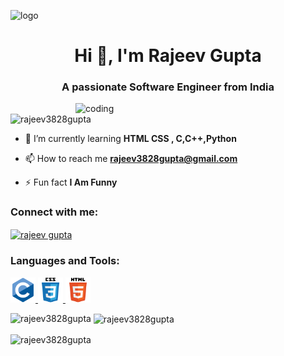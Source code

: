 ![logo](https://github.com/rajeev3828gupta/raj/tree/banner.png)
<h1 align="center">Hi 👋, I'm Rajeev Gupta</h1>
<h3 align="center">A passionate Software Engineer from India</h3>

<img align="right" alt="coding" width="400" src="https://user-images.githubusercontent.com/55389276/140866485-8fb1c876-9a8f-4d6a-98dc-08c4981eaf70.gif">


<p align="left"> <img src="https://komarev.com/ghpvc/?username=rajeev3828gupta&label=Profile%20views&color=0e75b6&style=flat" alt="rajeev3828gupta" /> </p>

- 🌱 I’m currently learning **HTML CSS , C,C++,Python**

- 📫 How to reach me **rajeev3828gupta@gmail.com**

- ⚡ Fun fact **I Am Funny**

<h3 align="left">Connect with me:</h3>
<p align="left">
<a href="https://linkedin.com/in/rajeev gupta" target="blank"><img align="center" src="https://raw.githubusercontent.com/rahuldkjain/github-profile-readme-generator/master/src/images/icons/Social/linked-in-alt.svg" alt="rajeev gupta" height="30" width="40" /></a>
</p>

<h3 align="left">Languages and Tools:</h3>
<p align="left"> <a href="https://www.cprogramming.com/" target="_blank" rel="noreferrer"> <img src="https://raw.githubusercontent.com/devicons/devicon/master/icons/c/c-original.svg" alt="c" width="40" height="40"/> </a> <a href="https://www.w3schools.com/css/" target="_blank" rel="noreferrer"> <img src="https://raw.githubusercontent.com/devicons/devicon/master/icons/css3/css3-original-wordmark.svg" alt="css3" width="40" height="40"/> </a> <a href="https://www.w3.org/html/" target="_blank" rel="noreferrer"> <img src="https://raw.githubusercontent.com/devicons/devicon/master/icons/html5/html5-original-wordmark.svg" alt="html5" width="40" height="40"/> </a> </p>

<p><img align="left" src="https://github-readme-stats.vercel.app/api/top-langs?username=rajeev3828gupta&show_icons=true&locale=en&layout=compact" alt="rajeev3828gupta" /></p>

<p>&nbsp;<img align="center" src="https://github-readme-stats.vercel.app/api?username=rajeev3828gupta&show_icons=true&locale=en" alt="rajeev3828gupta" /></p>

<p><img align="center" src="https://github-readme-streak-stats.herokuapp.com/?user=rajeev3828gupta&" alt="rajeev3828gupta" /></p>
